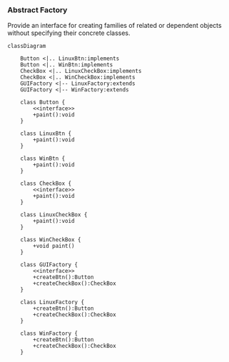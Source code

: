### Abstract Factory

Provide an interface for creating families of related or dependent objects without specifying their concrete classes.

```mermaid
classDiagram
	
	Button <|.. LinuxBtn:implements
	Button <|.. WinBtn:implements
	CheckBox <|.. LinuxCheckBox:implements
	CheckBox <|.. WinCheckBox:implements
	GUIFactory <|-- LinuxFactory:extends
	GUIFactory <|-- WinFactory:extends
	
	class Button {
		<<interface>>
		+paint():void
	}
	
	class LinuxBtn {
		+paint():void
	}
	
	class WinBtn {
		+paint():void
	}
	
	class CheckBox {
		<<interface>>
		+paint():void
	}
	
	class LinuxCheckBox {
		+paint():void
	}
	
	class WinCheckBox {
		+void paint()
	}
	
	class GUIFactory {
		<<interface>>
		+createBtn():Button
		+createCheckBox():CheckBox
	}
	
	class LinuxFactory {
		+createBtn():Button
		+createCheckBox():CheckBox
	}
	
	class WinFactory {
		+createBtn():Button
		+createCheckBox():CheckBox
	}
```

